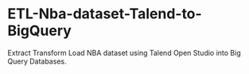 # ETL-Nba-dataset-Talend-to-BigQuery
Extract Transform Load NBA dataset using Talend Open Studio into Big Query Databases. 
